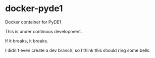 # docker-pyde1
Docker container for PyDE1

This is under continous development.

If it breaks, it breaks.

I didn't even create a dev branch, so I think this should ring some bells.